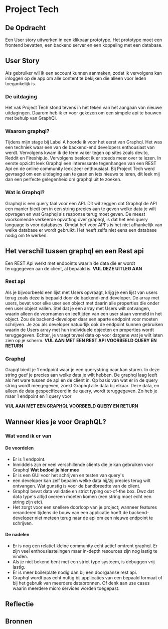 # Project Tech

## De Opdracht
Een User story uitwerken in een klikbaar prototype. Het prototype moet een frontend bevatten, een backend server en een koppeling met een database.

## User Story
Als gebruiker wil ik een account kunnen aanmaken, zodat ik vervolgens kan inloggen op de app om alle content te bekijken die alleen voor leden toegankelijk is.

### De uitdaging
Het vak Project Tech stond tevens in het teken van het aangaan van nieuwe uitdagingen. Daarom heb ik er voor gekozen om een simpele api te bouwen met behulp van GraphQl.

### Waarom graphql?
Tijdens mijn stage bij Label A hoorde ik voor het eerst van Graphql. Het was een techniek waar een van de backend-end developers enthousiast van werdt. Vervolgens kwam ik de term vaker tegen op sites zoals dev.to, Reddit en Fireship.io. Vervolgens besloot ik er steeds meer over te lezen. In eerste opzicht leek Graphql een interessante tegenhangen van een REST Api en de online community leek zeer enthousiast. Bij Project Tech werd gevraagd om een uitdaging aan te gaan en iets nieuws te leren, dit leek mij dan een perfecte gelegenheid om graphql uit te zoeken.

### Wat is Graphql?
Graphql is een query taal voor een API. Dit wil zeggen dat Graphql de API een manier biedt om in een string precies aan te geven welke data je wilt opvragen en wat Graphql als response terug moet geven. De meest voorkomende verkeerde opvatting over graphql, is dat het een query language is voor databases. Omdat het voor API's is het niet afhankelijk van welke database er wordt gebruikt. Het heeft zelfs niet eens een database nodig om te werken.

## Het verschil tussen graphql en een Rest api
Een REST Api werkt met endpoints waarin de data die er wordt teruggegeven aan de client, al bepaald is. __VUL DEZE UITLEG AAN__

### Rest api
Als je bijvoorbeeld een lijst met Users opvraagt, krijg je een lijst van users terug zoals deze is bepaald door de backend-end developer. De array met users, bevat voor elke user een object met daarin alle properties die onder een user object vallen.
Stel dat je een array met Users wilt ontvangen, waarin alleen de voornamen en leeftijden van een user staan vermeld in het object. Zou de backend-developer daar een aparte endpoint voor moeten schrijven. Je zou als developer natuurlijk ook de endpoint kunnen gebruiken waarin de Users array met hun individuele objecten en properties wordt teruggegeven. Echter, je vraagt teveel data op voor datgene wat je wilt laten zien op je scherm.
__VUL AAN MET EEN REST API VOORBEELD QUERY EN RETURN__

### Graphql
Grapql biedt je 1 endpoint waar je een querystring naar kan sturen. In deze string geef je precies aan welke data je wilt hebben. De graphql laag leeft als het ware tussen de api en de client in. Op basis van wat er in de query string wordt meegegeven, zoekt Graphql alle data bij elkaar. Deze data, en alleen de data gespecificeerd in de query, wordt teruggegeven. Zo heb je maar 1 endpoint en 1 query voor

__VUL AAN MET EEN GRAPHQL VOORBEELD QUERY EN RETURN__

## Wanneer kies je voor GraphQL?

### Wat vond ik er van

#### De voordelen
- Er is 1 endpoint.
- Inmiddels zijn er veel verschillende clients die je kan gebruiken voor Graphql __Wat bedoel je hier mee__
- Er is een GUI voor het schrijven en testen van query's
- een developer kan zelf bepalen welke data hij/zij precies terug wilt ontvangen. Wat gunstig is voor de bandbreedte van de client.
- Graphql bevat data validatie en strict typing out-of-the box. Dwz dat data type's altijd overeen moeten komen (een string moet echt een string zijn etc).
- Het zorgt voor een snellere doorloop van je project; wanneer features veranderen tijdens de bouw van een applicatie hoeft de backend-developer niet meteen terug naar de api om een nieuwe endpoint te schrijven.

#### De nadelen
- Er is nog een relatief kleine community echt actief omtrent graphql. Er zijn veel enthousiastelingen maar in-depth resources zijn nog lastig te vinden.
- Als je niet bekend bent met een strict type systeem, is debuggen vrij lastig.
- Er is meer boilerplate nodig dan bij een doorgaanse rest api.
- Graphql wordt pas echt nuttig bij applicaties van een bepaald formaat of bij het gebruik van meerdere databronnen. Of denk aan use cases waarin meerdere micro services worden toegepast.


## Reflectie


## Bronnen